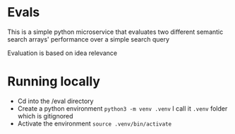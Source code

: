 # Evals
This is a simple python microservice that evaluates two different semantic search arrays' performance over a simple search query

Evaluation is based on idea relevance


# Running locally
- Cd into the /eval directory
- Create a python environment
    `python3 -m venv .venv`
    I call it `.venv` folder which is gitignored
- Activate the environment
    `source .venv/bin/activate`